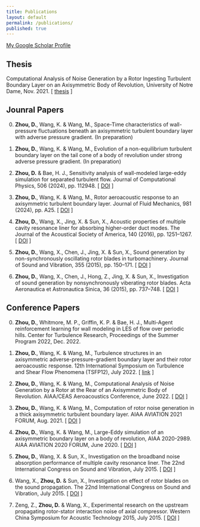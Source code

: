 ```yaml
---
title: Publications
layout: default
permalink: /publications/
published: true
---
```


<a href="https://scholar.google.com/citations?user=x85eynIAAAAJ&hl=en&oi=ao">My Google Scholar Profile</a>

## Thesis
Computational Analysis of Noise Generation by a Rotor Ingesting Turbulent Boundary Layer on an Axisymmetric Body of Revolution, University of Notre Dame, Nov. 2021. [&nbsp;<a href="https://curate.nd.edu/show/7d278s48t31">thesis</a>&nbsp;]


## Jounral Papers
0. <b>Zhou, D.</b>, Wang, K. & Wang, M., Space-Time characteristics of wall-pressure fluctuations beneath an axisymmetric turbulent boundary layer with adverse pressure gradient. (In preparation)

0. <b>Zhou, D.</b>, Wang, K. & Wang, M., Evolution of a non-equilibrium turbulent boundary layer on the tail cone of a body of revolution under strong adverse pressure gradient. (In preparation)

0. <b>Zhou, D.</b> & Bae, H. J., Sensitivity analysis of wall-modeled large-eddy simulation for separated turbulent flow. Journal of Computational Physics, 506 (2024), pp. 112948. [&nbsp;<a href="https://doi.org/10.1016/j.jcp.2024.112948">DOI</a>&nbsp;]

0. <b>Zhou, D.</b>, Wang, K. & Wang, M., Rotor aeroacoustic response to an axisymmetric turbulent boundary layer. Journal of Fluid Mechanics, 981 (2024), pp. A25. [&nbsp;<a href="https://doi.org/10.1017/jfm.2024.29">DOI</a>&nbsp;]

0. <b>Zhou, D.</b>, Wang, X., Jing, X. & Sun, X., Acoustic properties of multiple cavity resonance liner for absorbing higher-order duct modes. The Journal of the Acoustical Society of America, 140 (2016), pp. 1251–1267. [&nbsp;<a href="https://asa.scitation.org/doi/abs/10.1121/1.4959001">DOI</a>&nbsp;]


0. <b>Zhou, D.</b>, Wang, X., Chen, J., Jing, X. & Sun, X., Sound generation by non-synchronously oscillating rotor blades in turbomachinery. Journal of Sound and Vibration, 355 (2015), pp. 150–171. [&nbsp;<a href="https://www.sciencedirect.com/science/article/abs/pii/S0022460X15005003">DOI</a>&nbsp;]

0. <b>Zhou, D.</b>, Wang, X., Chen, J., Hong, Z., Jing, X. & Sun, X., Investigation of sound generation by nonsynchronously viberating rotor blades. Acta Aeronautica et Astronautica Sinica, 36 (2015), pp. 737–748. [&nbsp;<a href="https://hkxb.buaa.edu.cn/EN/10.7527/S1000-6893.2015.0029">DOI</a>&nbsp;]



## Conference Papers
0. <b>Zhou, D.</b>, Whitmore, M. P., Griffin, K. P. & Bae, H. J., Multi-Agent reinforcement learning for wall modeling in LES
of flow over periodic hills. Center for Turbulence Research, Proceedings of the Summer Program 2022, Dec. 2022.

0. <b>Zhou, D.</b>, Wang, K. & Wang, M., Turbulence structures in an axisymmetric adverse-pressure-gradient boundary layer and their rotor aeroacoustic response. 12th International Symposium on Turbulence and Shear Flow Phenomena (TSFP12), July 2022. [&nbsp;<a href="http://www.tsfp-conference.org/proceedings/2022/448.pdf">link</a>&nbsp;]

0. <b>Zhou, D.</b>, Wang, K. & Wang, M., Computational Analysis of Noise Generation by a Rotor at the Rear of an Axisymmetric Body of Revolution. AIAA/CEAS Aeroacoustics Conference, June 2022. [&nbsp;<a href="https://arc.aiaa.org/doi/abs/10.2514/6.2022-3090">DOI</a>&nbsp;]

0. <b>Zhou, D.</b>, Wang, K. & Wang, M., Computation of rotor noise generation in a thick axisymmetric turbulent boundary layer. AIAA AVIATION 2021 FORUM, Aug. 2021. [&nbsp;<a href="https://arc.aiaa.org/doi/abs/10.2514/6.2021-2186">DOI</a>&nbsp;]

0. <b>Zhou, D.</b>, Wang, K. & Wang, M., Large-Eddy simulation of an axisymmetric boundary layer on a body of revolution, AIAA 2020-2989. AIAA AVIATION 2020 FORUM, June 2020. [&nbsp;<a href="https://arc.aiaa.org/doi/abs/10.2514/6.2020-2989">DOI</a>&nbsp;]


0. <b>Zhou, D.</b>, Wang, X. & Sun, X., Investigation on the broadband noise absorption performance of multiple cavity resonance liner. The 22nd International Congress on Sound and Vibration, July 2015. [&nbsp;<a href="https://www.researchgate.net/publication/281135750_INVESTIGATION_ON_THE_BROADBAND_NOISE_ABSORPTION_PERFORMANCE_OF_MULTIPLE_CAVITY_RESONANCE_LINER">DOI</a>&nbsp;]


0. Wang, X., <b>Zhou, D.</b> & Sun, X., Investigation on effect of rotor blades on the sound propagation. The 22nd International Congress on Sound and Vibration, July 2015. [&nbsp;<a href="https://www.researchgate.net/publication/281094771_INVESTIGATION_ON_EFFECT_OF_ROTOR_BLADES_ON_THE_SOUND_PROPAGATION">DOI</a>&nbsp;]


0. Zeng, Z., <b>Zhou, D.</b> & Wang, X., Experimental research on the upstream propagating rotor-stator interaction noise of axial compressor. Western China Symposium for Acoustic Technology 2015, July 2015. [&nbsp;<a href="https://curate.nd.edu/show/7d278s48t31">DOI</a>&nbsp;]





